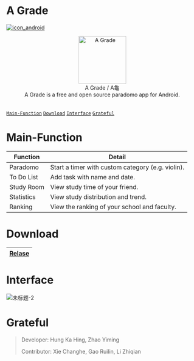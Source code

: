 # A Grade

[![icon_android](https://github.com/gedoor/gedoor.github.io/blob/master/static/img/legado/icon_android.png)](https://play.google.com/store/apps/details?id=io.legado.play.release)

<div align="center">
<img width="125" height="125" src="https://user-images.githubusercontent.com/78750074/208642882-308cb7e4-978a-43cf-9bbc-294e4b60e803.png" alt="A Grade"/>
<br/>
A Grade / A龜
<br/>
A Grade is a free and open source paradomo app for Android.
<br/>
<br/>
</div>

[`Main-Function`](#Main-Function) [`Download`](#Download) [`Interface`](#Interface) [`Grateful`](#Grateful) 


# Main-Function

Function|Detail
--|--|
Paradomo|Start a timer with custom category (e.g. violin).
To Do List|Add task with name and date.
Study Room|View study time of your friend.
Statistics|View study distribution and trend.
Ranking|View the ranking of your school and faculty.

# Download

[Relase](https://github.com/Henryyy-Hung/HKU-COMP3330-AGrade/raw/master/app/release/app-release.apk)|
--------------------------------------------------------|

# Interface

![未标题-2](https://user-images.githubusercontent.com/78750074/208655360-2ae164ab-93da-4f8f-be43-f83d8df22825.png)


# Grateful

>Developer: Hung Ka Hing, Zhao Yiming
>
>Contributor: Xie Changhe, Gao Ruilin, Li Zhiqian

